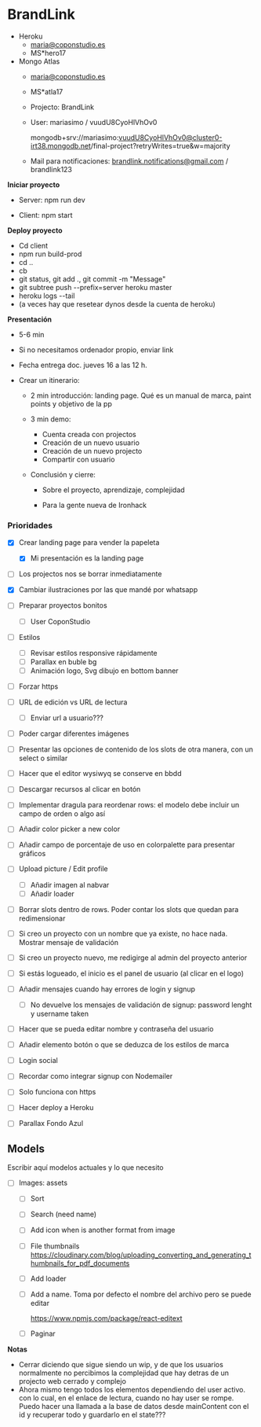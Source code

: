 # BrandLink

- Heroku
  - maria@coponstudio.es
  - MS*hero17
- Mongo Atlas
  - maria@coponstudio.es
  
  - MS*atla17
  
  - Projecto: BrandLink
  
  - User: mariasimo / vuudU8CyoHlVhOv0
  
    mongodb+srv://mariasimo:vuudU8CyoHlVhOv0@cluster0-irt38.mongodb.net/final-project?retryWrites=true&w=majority
  
  - Mail para notificaciones: brandlink.notifications@gmail.com / brandlink123
  
  
  
  

**Iniciar proyecto**

- Server: npm run dev

- Client: npm start

  

**Deploy proyecto**

- Cd client
- npm run build-prod
- cd ..
- cb
- git status, git add ., git commit -m "Message"
- git subtree push --prefix=server heroku master
- heroku logs --tail
- (a veces hay que resetear dynos desde la cuenta de heroku)





**Presentación**

- 5-6 min

- Si no necesitamos ordenador propio, enviar link

- Fecha entrega doc. jueves 16 a las 12 h.

- Crear un itinerario: 

  - 2 min introducción: landing page. Qué es un manual de marca, paint points y objetivo de la pp

  - 3 min demo: 

    - Cuenta creada con projectos
    - Creación de un nuevo usuario
    - Creación de un nuevo projecto
    - Compartir con usuario

  - Conclusión y cierre:

    - Sobre el proyecto, aprendizaje, complejidad

    - Para la gente nueva de Ironhack

      

### Prioridades

- [x] Crear landing page para vender la papeleta
  - [x] Mi presentación es la landing page
- [ ] Los projectos nos se borrar inmediatamente
- [x] Cambiar ilustraciones por las que mandé por whatsapp
- [ ] Preparar proyectos bonitos
  - [ ] User CoponStudio
- [ ] Estilos
  - [ ] Revisar estilos responsive rápidamente
  - [ ] Parallax en buble bg
  - [ ] Animación logo, Svg dibujo en bottom banner
- [ ] Forzar https
- [ ] URL de edición vs URL de lectura
  - [ ] Enviar url a usuario??? 
- [ ] Poder cargar diferentes imágenes
- [ ] Presentar las opciones de contenido de los slots de otra manera, con un select o similar
- [ ] Hacer que el editor wysiwyq se conserve en bbdd
- [ ] Descargar recursos al clicar en botón

- [ ] Implementar dragula para reordenar rows:  el modelo debe incluir un campo de orden o algo así

- [ ] Añadir color picker a new color



- [ ] Añadir campo de porcentaje de uso en colorpalette para presentar gráficos
- [ ] Upload picture / Edit profile
  - [ ] Añadir imagen al nabvar
  - [ ] Añadir loader
- [ ] Borrar slots dentro de rows. Poder contar los slots que quedan para redimensionar
- [ ] Si creo un proyecto con un nombre que ya existe, no hace nada. Mostrar mensaje de validación
- [ ] Si creo un proyecto nuevo, me redigirge al admin del proyecto anterior  
- [ ] Si estás logueado, el inicio es el panel de usuario (al clicar en el logo)
- [ ] Añadir mensajes cuando hay errores de login y signup
  - [ ] No devuelve los mensajes de validación de signup: password lenght y username taken
- [ ] Hacer que se pueda editar nombre y contraseña del usuario
- [ ] Añadir elemento botón o que se deduzca de los estilos de marca
- [ ] Login social
- [ ] Recordar como integrar signup con Nodemailer
- [ ] Solo funciona con https
- [ ] Hacer deploy a Heroku
- [ ] Parallax Fondo Azul





## Models

Escribir aquí modelos actuales y lo que necesito

- [ ] Images: assets

  - [ ] Sort

  - [ ] Search (need name)

  - [ ] Add icon when is another format from image

  - [ ] File thumbnails https://cloudinary.com/blog/uploading_converting_and_generating_thumbnails_for_pdf_documents

  - [ ] Add loader

  - [ ] Add a name. Toma por defecto el nombre del archivo pero se puede editar

    https://www.npmjs.com/package/react-editext

  - [ ] Paginar



**Notas**

- Cerrar diciendo que sigue siendo un wip, y de que los usuarios normalmente no percibimos la complejidad que hay detras de un projecto web cerrado y complejo
- Ahora mismo tengo todos los elementos dependiendo del user activo. con lo cual, en el enlace de lectura, cuando no hay user se rompe. Puedo hacer una llamada a la base de datos desde mainContent con el id y recuperar todo y guardarlo en el state???